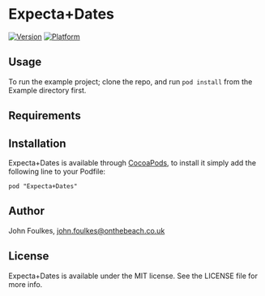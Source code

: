 # Expecta+Dates

[![Version](http://cocoapod-badges.herokuapp.com/v/Expecta+Dates/badge.png)](http://cocoadocs.org/docsets/Expecta+Dates)
[![Platform](http://cocoapod-badges.herokuapp.com/p/Expecta+Dates/badge.png)](http://cocoadocs.org/docsets/Expecta+Dates)

## Usage

To run the example project; clone the repo, and run `pod install` from the Example directory first.

## Requirements

## Installation

Expecta+Dates is available through [CocoaPods](http://cocoapods.org), to install
it simply add the following line to your Podfile:

    pod "Expecta+Dates"

## Author

John Foulkes, john.foulkes@onthebeach.co.uk

## License

Expecta+Dates is available under the MIT license. See the LICENSE file for more info.

